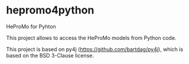 # hepromo4python
HeProMo for Pyhton

This project allows to access the HeProMo models from Python code.

This project is based on py4j (https://github.com/bartdag/py4j), which is based on the BSD 3-Clause license.
